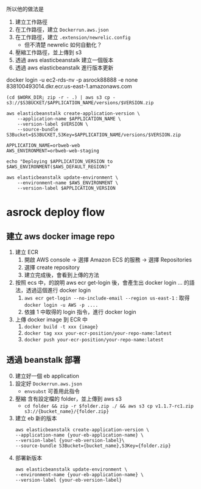 所以他的做法是

1. 建立工作路徑
2. 在工作路徑，建立 `Dockerrun.aws.json`
3. 在工作路徑，建立 `.extension/newrelic.config`
	- 但不清楚 newrelic 如何自動化？
4. 壓縮工作路徑，並上傳到 s3
5. 透過 aws elasticbeanstalk 建立一個版本
6. 透過 aws elasticbeanstalk 進行版本更新

docker login -u ec2-rds-nv -p asrock88888 -e none 838100493014.dkr.ecr.us-east-1.amazonaws.com
 

```
(cd $WORK_DIR; zip -r - .) | aws s3 cp - s3://$S3BUCKET/$APPLICATION_NAME/versions/$VERSION.zip
```

```
aws elasticbeanstalk create-application-version \
	--application-name $APPLICATION_NAME \
    --version-label $VERSION \
    --source-bundle S3Bucket=$S3BUCKET,S3Key=$APPLICATION_NAME/versions/$VERSION.zip
```

```
APPLICATION_NAME=orbweb-web
AWS_ENVIRONMENT=orbweb-web-staging

echo "Deploying $APPLICATION_VERSION to $AWS_ENVIRONMENT($AWS_DEFAULT_REGION)"

aws elasticbeanstalk update-environment \
	--environment-name $AWS_ENVIRONMENT \
    --version-label $APPLICATION_VERSION
``` 

# asrock deploy flow

## 建立 aws docker image repo
1. 建立 ECR 
	1. 開啟 AWS console -> 選擇 Amazon ECS 的服務 -> 選擇 Repositories
	2. 選擇 create repository
	3. 建立完成後，會看到上傳的方法
2. 按照 ecs 中，的說明 aws ecr get-login 後，會產生出 docker login ... 的語法，透過這個進行 docker login
	1. `aws ecr get-login --no-include-email --region us-east-1` : 取得 `docker login -u AWS -p .... `
	2. 依據 1 中取得的 login 指令，進行 docker login
3. 上傳 docker image 到 ECR 中
	1. `docker build -t xxx {image}`
	2. `docker tag xxx your-ecr-position/your-repo-name:latest`
	3. `docker push your-ecr-position/your-repo-name:latest`

## 透過 beanstalk 部署

0. 建立好一個 eb application
1. 設定好 `Dockerrun.aws.json`
	- `envsubst` 可善用此指令
2. 壓縮 含有設定檔的 folder，並上傳到 aws s3
	- `cd folder && zip -r $folder.zip ./ && aws s3 cp v1.1.7-rc1.zip s3://{bucket_name}/{folder.zip}`
3. 建立 eb 新的版本
	```
	aws elasticbeanstalk create-application-version \
	--application-name {your-eb-application-name} \
    --version-label {your-eb-version-label}\
    --source-bundle S3Bucket={bucket_name},S3Key={folder.zip}
    ```
4. 部署新版本
	```
	aws elasticbeanstalk update-environment \
	--environment-name {your-eb-application-name} \
    --version-label {your-eb-version-label}
	```


